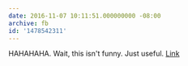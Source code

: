 ```yaml
---
date: 2016-11-07 10:11:51.000000000 -08:00
archive: fb
id: '1478542311'
---
```


HAHAHAHA. Wait, this isn't funny. Just useful.
[Link](http://xkcd.com/1756/)
